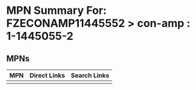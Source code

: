 



# MPN Summary For: FZECONAMP11445552 > con-amp : 1-1445055-2

## MPNs
  

|MPN|Direct Links|Search Links|
| :--- | :--- | :--- |
||||
